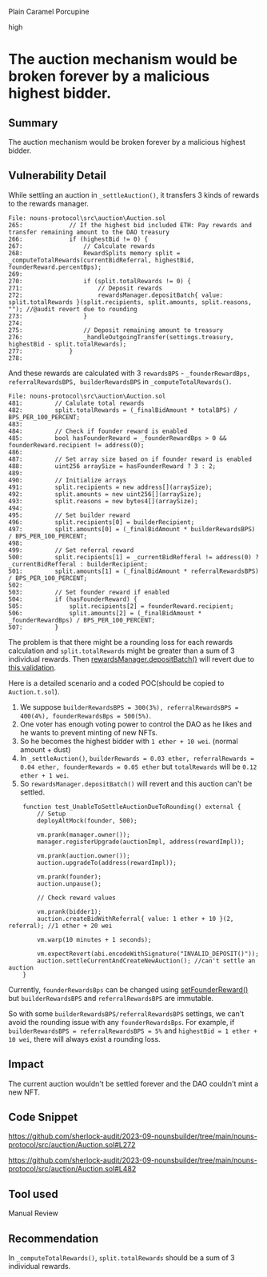Plain Caramel Porcupine

high

# The auction mechanism would be broken forever by a malicious highest bidder.

## Summary
The auction mechanism would be broken forever by a malicious highest bidder.

## Vulnerability Detail
While settling an auction in `_settleAuction()`, it transfers 3 kinds of rewards to the rewards manager.

```solidity
File: nouns-protocol\src\auction\Auction.sol
265:             // If the highest bid included ETH: Pay rewards and transfer remaining amount to the DAO treasury
266:             if (highestBid != 0) {
267:                 // Calculate rewards
268:                 RewardSplits memory split = _computeTotalRewards(currentBidReferral, highestBid, founderReward.percentBps);
269: 
270:                 if (split.totalRewards != 0) {
271:                     // Deposit rewards
272:                     rewardsManager.depositBatch{ value: split.totalRewards }(split.recipients, split.amounts, split.reasons, ""); //@audit revert due to rounding
273:                 }
274: 
275:                 // Deposit remaining amount to treasury
276:                 _handleOutgoingTransfer(settings.treasury, highestBid - split.totalRewards);
277:             }
278: 
```

And these rewards are calculated with 3 `rewardsBPS` - `_founderRewardBps, referralRewardsBPS, builderRewardsBPS` in `_computeTotalRewards()`.

```solidity
File: nouns-protocol\src\auction\Auction.sol
481:         // Calulate total rewards
482:         split.totalRewards = (_finalBidAmount * totalBPS) / BPS_PER_100_PERCENT;
483: 
484:         // Check if founder reward is enabled
485:         bool hasFounderReward = _founderRewardBps > 0 && founderReward.recipient != address(0);
486: 
487:         // Set array size based on if founder reward is enabled
488:         uint256 arraySize = hasFounderReward ? 3 : 2;
489: 
490:         // Initialize arrays
491:         split.recipients = new address[](arraySize);
492:         split.amounts = new uint256[](arraySize);
493:         split.reasons = new bytes4[](arraySize);
494: 
495:         // Set builder reward
496:         split.recipients[0] = builderRecipient;
497:         split.amounts[0] = (_finalBidAmount * builderRewardsBPS) / BPS_PER_100_PERCENT;
498: 
499:         // Set referral reward
500:         split.recipients[1] = _currentBidRefferal != address(0) ? _currentBidRefferal : builderRecipient;
501:         split.amounts[1] = (_finalBidAmount * referralRewardsBPS) / BPS_PER_100_PERCENT;
502: 
503:         // Set founder reward if enabled
504:         if (hasFounderReward) {
505:             split.recipients[2] = founderReward.recipient;
506:             split.amounts[2] = (_finalBidAmount * _founderRewardBps) / BPS_PER_100_PERCENT;
507:         }
```

The problem is that there might be a rounding loss for each rewards calculation and `split.totalRewards` might be greater than a sum of 3 individual rewards. Then [rewardsManager.depositBatch()](https://github.com/sherlock-audit/2023-09-nounsbuilder/tree/main/nouns-protocol/src/auction/Auction.sol#L272) will revert due to [this validation](https://github.com/ourzora/zora-protocol/blob/main/packages/protocol-rewards/src/ProtocolRewards.sol#L63).

Here is a detailed scenario and a coded POC(should be copied to `Auction.t.sol`).

1. We suppose `builderRewardsBPS = 300(3%), referralRewardsBPS = 400(4%), founderRewardsBps = 500(5%)`. 
2. One voter has enough voting power to control the DAO as he likes and he wants to prevent minting of new NFTs.
3. So he becomes the highest bidder with `1 ether + 10 wei`. (normal amount + dust)
4. In `_settleAuction()`, `builderRewards = 0.03 ether, referralRewards = 0.04 ether, founderRewards = 0.05 ether` but `totalRewards` will be `0.12 ether + 1 wei`.
5. So `rewardsManager.depositBatch()` will revert and this auction can't be settled. 

```solidity
    function test_UnableToSettleAuctionDueToRounding() external {
        // Setup
        deployAltMock(founder, 500);

        vm.prank(manager.owner());
        manager.registerUpgrade(auctionImpl, address(rewardImpl));

        vm.prank(auction.owner());
        auction.upgradeTo(address(rewardImpl));

        vm.prank(founder);
        auction.unpause();

        // Check reward values

        vm.prank(bidder1);
        auction.createBidWithReferral{ value: 1 ether + 10 }(2, referral); //1 ether + 20 wei

        vm.warp(10 minutes + 1 seconds);

        vm.expectRevert(abi.encodeWithSignature("INVALID_DEPOSIT()"));
        auction.settleCurrentAndCreateNewAuction(); //can't settle an auction
    }
```

Currently, `founderRewardsBps` can be changed using [setFounderReward()](https://github.com/sherlock-audit/2023-09-nounsbuilder/tree/main/nouns-protocol/src/auction/Auction.sol#L444) but `builderRewardsBPS` and `referralRewardsBPS` are immutable.

So with some `builderRewardsBPS/referralRewardsBPS` settings, we can't avoid the rounding issue with any `founderRewardsBps`. For example, if `builderRewardsBPS = referralRewardsBPS = 5%` and `highestBid = 1 ether + 10 wei`, there will always exist a rounding loss.

## Impact
The current auction wouldn't be settled forever and the DAO couldn't mint a new NFT.

## Code Snippet
https://github.com/sherlock-audit/2023-09-nounsbuilder/tree/main/nouns-protocol/src/auction/Auction.sol#L272

https://github.com/sherlock-audit/2023-09-nounsbuilder/tree/main/nouns-protocol/src/auction/Auction.sol#L482

## Tool used
Manual Review

## Recommendation
In `_computeTotalRewards()`, `split.totalRewards` should be a sum of 3 individual rewards.